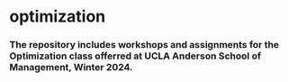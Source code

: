 # optimization

### The repository includes workshops and assignments for the Optimization class offerred at UCLA Anderson School of Management, Winter 2024.

